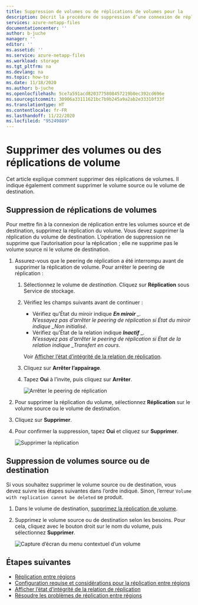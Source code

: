 ```yaml
---
title: Suppression de volumes ou de réplications de volumes pour la 	réplication inter-région Azure NetApp Files | Microsoft Docs
description: Décrit la procédure de suppression d’une connexion de réplication qui n’est plus nécessaire entre les volumes source et de destination.
services: azure-netapp-files
documentationcenter: ''
author: b-juche
manager: ''
editor: ''
ms.assetid: ''
ms.service: azure-netapp-files
ms.workload: storage
ms.tgt_pltfrm: na
ms.devlang: na
ms.topic: how-to
ms.date: 11/18/2020
ms.author: b-juche
ms.openlocfilehash: 5ce7a591acd8203775808457219b0ec392cd696e
ms.sourcegitcommit: 30906a33111621bc7b9b245a9a2ab2e33310f33f
ms.translationtype: HT
ms.contentlocale: fr-FR
ms.lasthandoff: 11/22/2020
ms.locfileid: "95249889"
---
```

# <a name="delete-volume-replications-or-volumes"></a>Supprimer des volumes ou des réplications de volume

Cet article explique comment supprimer des réplications de volumes. Il indique également comment supprimer le volume source ou le volume de destination.

## <a name="delete-volume-replications"></a>Suppression de réplications de volumes

Pour mettre fin à la connexion de réplication entre les volumes source et de destination, supprimez la réplication du volume. Vous devez supprimer la réplication du volume de destination. L’opération de suppression ne supprime que l’autorisation pour la réplication ; elle ne supprime pas le volume source ni le volume de destination. 

1. Assurez-vous que le peering de réplication a été interrompu avant de supprimer la réplication de volume. Pour arrêter le peering de réplication : 

    1. Sélectionnez le volume de *destination*. Cliquez sur **Réplication** sous Service de stockage.  

    2.  Vérifiez les champs suivants avant de continuer :  
        * Vérifiez qu’État du miroir indique ***En miroir** _.   
            N’essayez pas d’arrêter le peering de réplication si État du miroir indique _Non initialisé*.
        * Vérifiez qu’État de la relation indique ***Inactif** _.   
            N’essayez pas d’arrêter le peering de réplication si État de la relation indique _Transfert en cours*.   

        Voir [Afficher l’état d’intégrité de la relation de réplication](cross-region-replication-display-health-status.md). 

    3.  Cliquez sur **Arrêter l’appairage**.  

    4.  Tapez **Oui** à l’invite, puis cliquez sur **Arrêter**. 

        ![Arrêter le peering de réplication](../media/azure-netapp-files/cross-region-replication-break-replication-peering.png)


1. Pour supprimer la réplication du volume, sélectionnez **Réplication** sur le volume source ou le volume de destination.  

2. Cliquez sur **Supprimer**.    

3. Pour confirmer la suppression, tapez **Oui** et cliquez sur **Supprimer**.   

    ![Supprimer la réplication](../media/azure-netapp-files/cross-region-replication-delete-replication.png)

## <a name="delete-source-or-destination-volumes"></a>Suppression de volumes source ou de destination

Si vous souhaitez supprimer le volume source ou de destination, vous devez suivre les étapes suivantes dans l’ordre indiqué. Sinon, l’erreur `Volume with replication cannot be deleted` se produit.  

1. Dans le volume de destination, [supprimez la réplication de volume](#delete-volume-replications).   

2. Supprimez le volume source ou de destination selon les besoins. Pour cela, cliquez avec le bouton droit sur le nom du volume, puis sélectionnez **Supprimer**.   

    ![Capture d’écran du menu contextuel d’un volume](../media/azure-netapp-files/cross-region-replication-delete-volume.png)

## <a name="next-steps"></a>Étapes suivantes  

* [Réplication entre régions](cross-region-replication-introduction.md)
* [Configuration requise et considérations pour la réplication entre régions](cross-region-replication-requirements-considerations.md)
* [Afficher l’état d’intégrité de la relation de réplication](cross-region-replication-display-health-status.md)
* [Résoudre les problèmes de réplication entre régions](troubleshoot-cross-region-replication.md)

